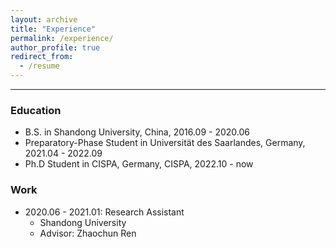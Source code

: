 ```yaml
---
layout: archive
title: "Experience"
permalink: /experience/
author_profile: true
redirect_from:
  - /resume
---
```


-------------------------------------

### Education
* B.S. in Shandong University, China, 2016.09 - 2020.06
* Preparatory-Phase Student in Universität des Saarlandes, Germany, 2021.04 - 2022.09
* Ph.D Student in CISPA, Germany, CISPA, 2022.10 - now

### Work
* 2020.06 - 2021.01: Research Assistant
  * Shandong University
  * Advisor: Zhaochun Ren

